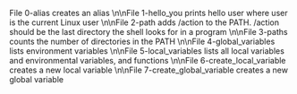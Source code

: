 File 0-alias creates an alias
\n\nFile 1-hello_you prints hello user where user is the current Linux user
\n\nFile 2-path adds /action to the PATH. /action should be the last directory the shell looks for in a program
\n\nFile 3-paths counts the number of directories in the PATH
\n\nFile 4-global_variables lists environment variables
\n\nFile 5-local_variables lists all local variables and environmental variables, and functions
\n\nFile 6-create_local_variable creates a new local variable
\n\nFile 7-create_global_variable creates a new global variable
